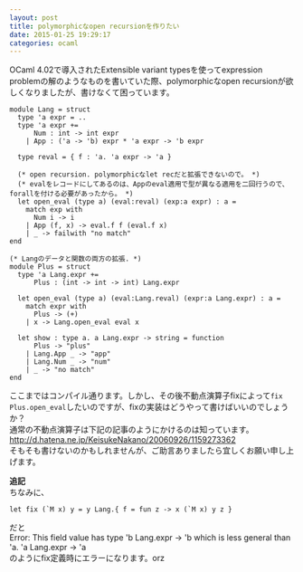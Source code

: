 ```yaml
---
layout: post
title: polymorphicなopen recursionを作りたい
date: 2015-01-25 19:29:17
categories: ocaml
---
```

<p>OCaml 4.02で導入されたExtensible variant typesを使ってexpression problemの解のようなものを書いていた際、polymorphicなopen recursionが欲しくなりましたが、書けなくて困っています。</p>

<pre><code>module Lang = struct
  type 'a expr = ..
  type 'a expr +=
      Num : int -&gt; int expr
    | App : ('a -&gt; 'b) expr * 'a expr -&gt; 'b expr

  type reval = { f : 'a. 'a expr -&gt; 'a }

  (* open recursion. polymorphicなlet recだと拡張できないので。 *)
  (* evalをレコードにしてあるのは、Appのeval適用で型が異なる適用を二回行うので、forallを付ける必要があったから。 *)
  let open_eval (type a) (eval:reval) (exp:a expr) : a =
    match exp with
      Num i -&gt; i
    | App (f, x) -&gt; eval.f f (eval.f x)
    | _ -&gt; failwith "no match"
end

(* Langのデータと関数の両方の拡張. *)
module Plus = struct
  type 'a Lang.expr += 
      Plus : (int -&gt; int -&gt; int) Lang.expr

  let open_eval (type a) (eval:Lang.reval) (expr:a Lang.expr) : a = 
    match expr with
      Plus -&gt; (+)
    | x -&gt; Lang.open_eval eval x

  let show : type a. a Lang.expr -&gt; string = function
      Plus -&gt; "plus"
    | Lang.App _ -&gt; "app"
    | Lang.Num _ -&gt; "num"
    | _ -&gt; "no match"
end
</code></pre>

<p>ここまではコンパイル通ります。しかし、その後不動点演算子fixによって<code>fix Plus.open_eval</code>したいのですが、fixの実装はどうやって書けばいいのでしょうか？<br>
通常の不動点演算子は下記の記事のようにかけるのは知っています。<br>
<a href="http://d.hatena.ne.jp/KeisukeNakano/20060926/1159273362" rel="nofollow">http://d.hatena.ne.jp/KeisukeNakano/20060926/1159273362</a><br>
そもそも書けないのかもしれませんが、ご助言ありましたら宜しくお願い申し上げます。</p>

<p><strong>追記</strong><br>
ちなみに、</p>

<pre><code>let fix (`M x) y = y Lang.{ f = fun z -&gt; x (`M x) y z }
</code></pre>

<p>だと<br>
Error: This field value has type 'b Lang.expr -> 'b which is less general than 'a. 'a Lang.expr -> 'a<br>
のようにfix定義時にエラーになります。orz</p>

